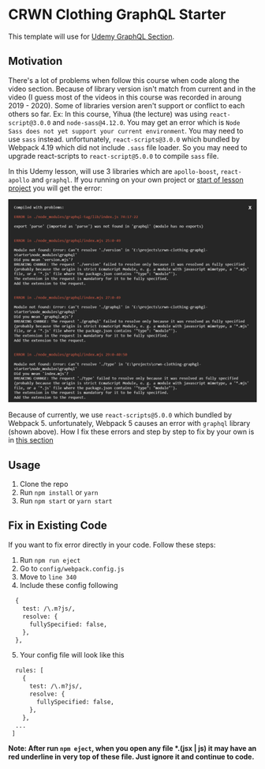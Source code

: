 # CRWN Clothing GraphQL Starter

This template will use for [Udemy GraphQL Section](https://www.udemy.com/course/complete-react-developer-zero-to-mastery).

## Motivation

There's a lot of problems when follow this course when code along the video section. Because of library version isn't match from current and in the video (I guess most of the videos in this course was recorded in aroung 2019 - 2020). Some of libraries version aren't support or conflict to each others so far.
Ex: In this course, Yihua (the lecture) was using `react-script@3.0.0` and `node-sass@4.12.0`. You may get an error which is `Node Sass does not yet support your current environment`. You may need to use `sass` instead. unfortunately, `react-scripts@3.0.0` which bundled by Webpack 4.19 which did not include `.sass` file loader. So you may need to upgrade react-scripts to `react-script@5.0.0` to compile `sass` file.

In this Udemy lesson, will use 3 libraries which are `apollo-boost`, `react-apollo` and `graphql`. If you running on your own project or [start of lesson project](https://github.com/ZhangMYihua/graphql-lesson) you will get the error:

![Full error image](./repo-img/error.png 'Error cause by Webpack 5 and graphql')

Because of currently, we use `react-scripts@5.0.0` which bundled by Webpack 5. unfortunately, Webpack 5 causes an error with `graphql` library (shown above). How I fix these errors and step by step to fix by your own is in [this section](https://github.com/sonhaaa/crwn-clothing-graphql-starter#fix-in-existing-code)

## Usage

1. Clone the repo
2. Run `npm install` or `yarn`
3. Run `npm start` or `yarn start`

## Fix in Existing Code

If you want to fix error directly in your code. Follow these steps:

1. Run `npm run eject`
2. Go to `config/webpack.config.js`
3. Move to `line 340`
4. Include these config following

```
  {
    test: /\.m?js/,
    resolve: {
      fullySpecified: false,
    },
  },
```

5. Your config file will look like this

```
  rules: [
    {
      test: /\.m?js/,
      resolve: {
        fullySpecified: false,
      },
    },
  ...
 ]
```

**Note: After run `npm eject`, when you open any file \*.(jsx | js) it may have an red underline in very top of these file. Just ignore it and continue to code.**
